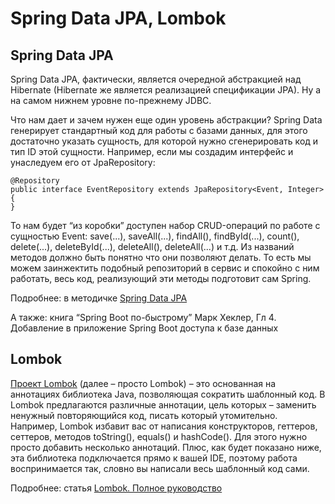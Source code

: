 Spring Data JPA, Lombok
=======================

## Spring Data JPA

Spring Data JPA, фактически, является очередной абстракцией над Hibernate (Hibernate же является реализацией спецификации JPA). Ну а на самом нижнем уровне по-прежнему JDBC.

Что нам дает и зачем нужен еще один уровень абстракции? Spring Data генерирует стандартный код для работы с базами данных, для этого достаточно указать сущность, для которой нужно сгенерировать код и тип ID этой сущности. Например, если мы создадим интерфейс и унаследуем его от JpaRepository:

```
@Repository
public interface EventRepository extends JpaRepository<Event, Integer> {
}
```

То нам будет “из коробки” доступен набор CRUD-операций по работе с сущностью Event: save(...), saveAll(...), findAll(), findById(...), count(), delete(...), deleteById(...), deleteAll(), deleteAll(...) и т.д. Из названий методов должно быть понятно что они позволяют делать. То есть мы можем заинжектить подобный репозиторий в сервис и спокойно с ним работать, весь код, реализующий эти методы подготовит сам Spring.

Подробнее: в методичке [Spring Data JPA](https://docs.google.com/document/d/1J8TrVCqt5qq5RMdaKEqPsqV-0pyW0_iiFWUMznJaw68/)

А также: книга “Spring Boot по-быстрому” Марк Хеклер, Гл 4. Добавление в приложение Spring Boot доступа к базе данных

## Lombok

[Проект Lombok](https://projectlombok.org/) (далее – просто Lombok) – это основанная на аннотациях библиотека Java, позволяющая сократить шаблонный код. В Lombok предлагаются различные аннотации, цель которых – заменить ненужный повторяющийся код, писать который утомительно. Например, Lombok избавит вас от написания конструкторов, геттеров, сеттеров, методов toString(), equals() и hashCode(). Для этого нужно просто добавить несколько аннотаций. Плюс, как будет показано ниже, эта библиотека подключается прямо к вашей IDE, поэтому работа воспринимается так, словно вы написали весь шаблонный код сами.

Подробнее: статья [Lombok. Полное руководство](https://habr.com/ru/companies/piter/articles/676394/)